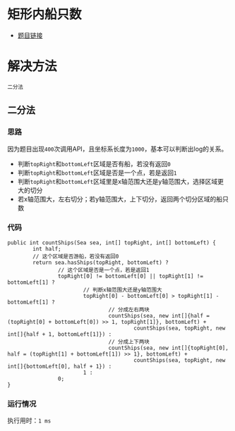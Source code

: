 矩形内船只数
======================

- [题目链接](https://leetcode-cn.com/problems/number-of-ships-in-a-rectangle/solution/gen-ju-ti-mu-shu-ju-pan-duan-jie-ti-fang-fa-by-xyp/)

# 解决方法

`二分法`

## 二分法

### 思路
 因为题目出现`400`次调用API，且坐标系长度为`1000`，基本可以判断出log的关系。
 
 - 判断`topRight`和`bottomLeft`区域是否有船，若没有返回`0`
 - 判断`topRight`和`bottomLeft`区域是否是一个点，若是返回`1`
 - 判断`topRight`和`bottomLeft`区域里是x轴范围大还是y轴范围大，选择区域更大的切分
 - 若x轴范围大，左右切分；若y轴范围大，上下切分，返回两个切分区域的船只数
 
### 代码
 
    public int countShips(Sea sea, int[] topRight, int[] bottomLeft) {
            int half;
            // 这个区域是否游船，若没有返回0
            return sea.hasShips(topRight, bottomLeft) ?
                    // 这个区域是否是一个点，若是返回1
                    topRight[0] != bottomLeft[0] || topRight[1] != bottomLeft[1] ?
                            // 判断x轴范围大还是y轴范围大
                            topRight[0] - bottomLeft[0] > topRight[1] - bottomLeft[1] ?
                                    // 分成左右两块
                                    countShips(sea, new int[]{half = (topRight[0] + bottomLeft[0]) >> 1, topRight[1]}, bottomLeft) +
                                            countShips(sea, topRight, new int[]{half + 1, bottomLeft[1]}) :
                                    // 分成上下两块
                                    countShips(sea, new int[]{topRight[0], half = (topRight[1] + bottomLeft[1]) >> 1}, bottomLeft) +
                                            countShips(sea, topRight, new int[]{bottomLeft[0], half + 1}) :
                            1 :
                    0;
    }
    
### 运行情况
执行用时：`1 ms`

